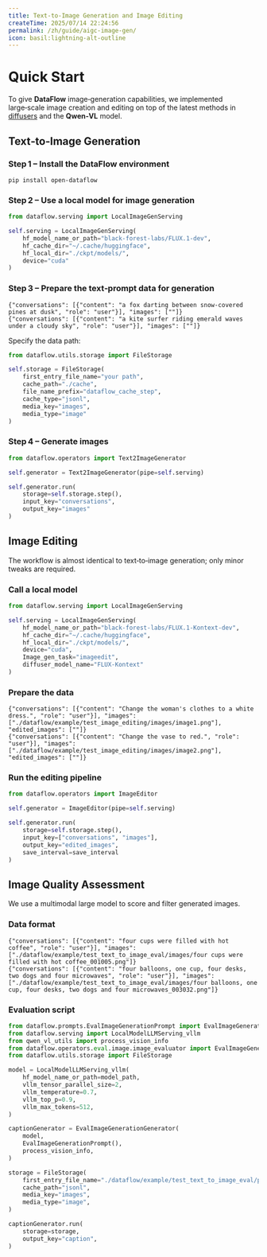 ```yaml
---
title: Text‑to‑Image Generation and Image Editing
createTime: 2025/07/14 22:24:56
permalink: /zh/guide/aigc-image-gen/
icon: basil:lightning-alt-outline
---
```


# Quick Start
To give **DataFlow** image‑generation capabilities, we implemented large‑scale image creation and editing on top of the latest methods in [diffusers](https://github.com/huggingface/diffusers) and the **Qwen‑VL** model.

## Text‑to‑Image Generation
### Step 1 – Install the DataFlow environment
```shell
pip install open-dataflow
```

### Step 2 – Use a local model for image generation
```python
from dataflow.serving import LocalImageGenServing

self.serving = LocalImageGenServing(
    hf_model_name_or_path="black-forest-labs/FLUX.1-dev",
    hf_cache_dir="~/.cache/huggingface",
    hf_local_dir="./ckpt/models/",
    device="cuda"
)
```

### Step 3 – Prepare the text‑prompt data for generation
```jsonl
{"conversations": [{"content": "a fox darting between snow-covered pines at dusk", "role": "user"}], "images": [""]}
{"conversations": [{"content": "a kite surfer riding emerald waves under a cloudy sky", "role": "user"}], "images": [""]}
```

Specify the data path:
```python
from dataflow.utils.storage import FileStorage

self.storage = FileStorage(
    first_entry_file_name="your path",
    cache_path="./cache",
    file_name_prefix="dataflow_cache_step",
    cache_type="jsonl",
    media_key="images",
    media_type="image"
)
```

### Step 4 – Generate images
```python
from dataflow.operators import Text2ImageGenerator

self.generator = Text2ImageGenerator(pipe=self.serving)

self.generator.run(
    storage=self.storage.step(),
    input_key="conversations",
    output_key="images"
)
```

## Image Editing
The workflow is almost identical to text‑to‑image generation; only minor tweaks are required.

### Call a local model
```python
from dataflow.serving import LocalImageGenServing

self.serving = LocalImageGenServing(
    hf_model_name_or_path="black-forest-labs/FLUX.1-Kontext-dev",
    hf_cache_dir="~/.cache/huggingface",
    hf_local_dir="./ckpt/models/",
    device="cuda",
    Image_gen_task="imageedit",
    diffuser_model_name="FLUX-Kontext"
)
```

### Prepare the data
```jsonl
{"conversations": [{"content": "Change the woman's clothes to a white dress.", "role": "user"}], "images": ["./dataflow/example/test_image_editing/images/image1.png"], "edited_images": [""]}
{"conversations": [{"content": "Change the vase to red.", "role": "user"}], "images": ["./dataflow/example/test_image_editing/images/image2.png"], "edited_images": [""]}
```

### Run the editing pipeline
```python
from dataflow.operators import ImageEditor

self.generator = ImageEditor(pipe=self.serving)

self.generator.run(
    storage=self.storage.step(),
    input_key=["conversations", "images"],
    output_key="edited_images",
    save_interval=save_interval
)
```

## Image Quality Assessment
We use a multimodal large model to score and filter generated images.

### Data format
```jsonl
{"conversations": [{"content": "four cups were filled with hot coffee", "role": "user"}], "images": ["./dataflow/example/test_text_to_image_eval/images/four cups were filled with hot coffee_001005.png"]}
{"conversations": [{"content": "four balloons, one cup, four desks, two dogs and four microwaves", "role": "user"}], "images": ["./dataflow/example/test_text_to_image_eval/images/four balloons, one cup, four desks, two dogs and four microwaves_003032.png"]}
```

### Evaluation script
```python
from dataflow.prompts.EvalImageGenerationPrompt import EvalImageGenerationPrompt
from dataflow.serving import LocalModelLLMServing_vllm
from qwen_vl_utils import process_vision_info
from dataflow.operators.eval.image.image_evaluator import EvalImageGenerationGenerator
from dataflow.utils.storage import FileStorage

model = LocalModelLLMServing_vllm(
    hf_model_name_or_path=model_path,
    vllm_tensor_parallel_size=2,
    vllm_temperature=0.7,
    vllm_top_p=0.9,
    vllm_max_tokens=512,
)

captionGenerator = EvalImageGenerationGenerator(
    model,
    EvalImageGenerationPrompt(),
    process_vision_info,
)

storage = FileStorage(
    first_entry_file_name="./dataflow/example/test_text_to_image_eval/prompts.jsonl",
    cache_path="jsonl",
    media_key="images",
    media_type="image",
)

captionGenerator.run(
    storage=storage,
    output_key="caption",
)
```
